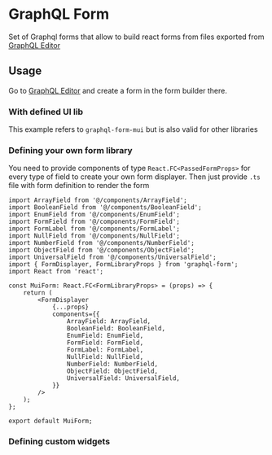 # GraphQL Form

Set of Graphql forms that allow to build react forms from files exported from [GraphQL Editor](https://graphqleditor.com)

## Usage

Go to [GraphQL Editor](https://graphqleditor.com) and create a form in the form builder there.

### With defined UI lib

This example refers to `graphql-form-mui` but is also valid for other libraries

### Defining your own form library

You need to provide components of type `React.FC<PassedFormProps>` for every type of field to create your own form displayer. Then just provide `.ts` file with form definition to render the form

```tsx
import ArrayField from '@/components/ArrayField';
import BooleanField from '@/components/BooleanField';
import EnumField from '@/components/EnumField';
import FormField from '@/components/FormField';
import FormLabel from '@/components/FormLabel';
import NullField from '@/components/NullField';
import NumberField from '@/components/NumberField';
import ObjectField from '@/components/ObjectField';
import UniversalField from '@/components/UniversalField';
import { FormDisplayer, FormLibraryProps } from 'graphql-form';
import React from 'react';

const MuiForm: React.FC<FormLibraryProps> = (props) => {
    return (
        <FormDisplayer
            {...props}
            components={{
                ArrayField: ArrayField,
                BooleanField: BooleanField,
                EnumField: EnumField,
                FormField: FormField,
                FormLabel: FormLabel,
                NullField: NullField,
                NumberField: NumberField,
                ObjectField: ObjectField,
                UniversalField: UniversalField,
            }}
        />
    );
};

export default MuiForm;
```

### Defining custom widgets
